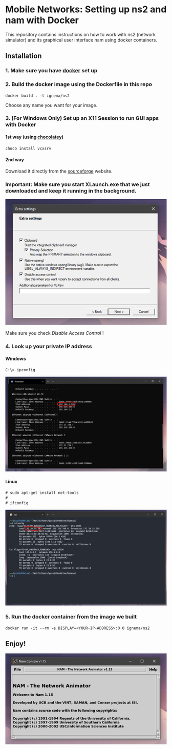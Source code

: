 # Mobile Networks: Setting up ns2 and nam with Docker

This repository contains instructions on how to work with ns2 (network simulator) and its graphical user interface nam using docker containers.

## Installation

### 1. Make sure you have [docker](https://www.docker.com/products/docker-desktop) set up

### 2. Build the docker image using the Dockerfile in this repo

    docker build . -t ignema/ns2

Choose any name you want for your image.

### 3. (For Windows Only) Set up an X11 Session to run GUI apps with Docker

#### 1st way (using [chocolatey](https://chocolatey.org/install))

    choco install vcxsrv

#### 2nd way

Download it directly from the [sourceforge](https://sourceforge.net/projects/vcxsrv/) website.

### **Important:** Make sure you start XLaunch.exe that we just downloaded and keep it running in the background.

![XLaunch](https://raw.githubusercontent.com/Ignema/ns2-nam-docker/main/img/xlaunch.png)

Make sure you check *Disable Access Control* !

### 4. Look up your private IP address

#### Windows

    C:\> ipconfig

![ipconfig](https://raw.githubusercontent.com/Ignema/ns2-nam-docker/main/img/ipconfig.png)

#### Linux

    # sudo apt-get install net-tools
    #
    # ifconfig

![ifconfig](https://raw.githubusercontent.com/Ignema/ns2-nam-docker/main/img/ifconfig.png)

### 5. Run the docker container from the image we built

    docker run -it --rm -e DISPLAY=<YOUR-IP-ADDRESS>:0.0 ignema/ns2

## Enjoy!

![nam](https://raw.githubusercontent.com/Ignema/ns2-nam-docker/main/img/nam.png)